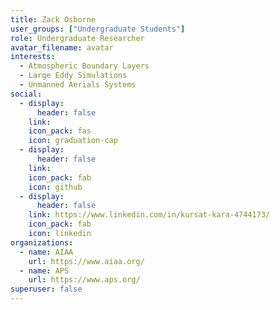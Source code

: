 ```yaml
---
title: Zack Osborne
user_groups: ["Undergraduate Students"]
role: Undergraduate Researcher
avatar_filename: avatar
interests:
  - Atmospheric Boundary Layers
  - Large Eddy Simulations
  - Unmanned Aerials Systems
social:
  - display:
      header: false
    link: 
    icon_pack: fas
    icon: graduation-cap
  - display:
      header: false
    link: 
    icon_pack: fab
    icon: github
  - display:
      header: false
    link: https://www.linkedin.com/in/kursat-kara-4744173/
    icon_pack: fab
    icon: linkedin
organizations:
  - name: AIAA
    url: https://www.aiaa.org/
  - name: APS
    url: https://www.aps.org/
superuser: false
---
```

